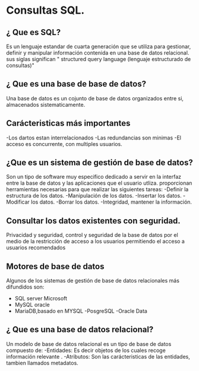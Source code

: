 # Consultas SQL.
## ¿ Que es SQL? 
Es un lenguaje estandar de cuarta generación que se utiliza para gestionar, definir y manipular información contenida en una base de datos relacional.
sus siglas significan " structured query language (lenguaje estructurado de consultas)"
## ¿ Que es una base de base de datos? 
Una base de datos es un cojunto de base de datos organizados entre si, almacenados sistematicamente.
## Carácteristicas más importantes
-Los dartos estan interrelacionados 
-Las redundancias son minimas
-El acceso es concurrente, con multiples usuarios.
## ¿Que es un sistema de gestión de base de datos?
Son un tipo de software muy especifico dedicado  a servir en la interfaz entre la base de datos y las aplicaciones que el usuario utliza. proporcionan herramientas necesarias para que realizar las siguientes tareas:
-Definir la estructura de los datos.
-Manipulación de los datos.
-Insertar los datos.
-Modificar los datos.
-Borrar los datos.
-Integridad, mantener la información.
## Consultar los datos existentes con seguridad.
Privacidad y seguridad, control y seguridad de la base de datos por el medio de la restricción de acceso a los usuarios permitiendo el acceso a usuarios recomendados 
## Motores de base de datos 
Algunos de los sistemas de gestión de base de datos relacionales más difundidos son:
- SQL server Microsoft
- MySQL oracle
- MariaDB,basado en MYSQL
-PosgreSQL
-Oracle Data
## ¿ Que es una base de datos relacional?
Un modelo de base de datos relacional es un tipo de base de datos compuesto de:
-Entidades: Es decir objetos de los cuales recoge información relevante .
-Atributos: Son las carácteristicas de las entidades, tambien llamados metadatos.
